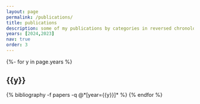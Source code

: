 ```yaml
---
layout: page
permalink: /publications/
title: publications
description: some of my publications by categories in reversed chronological order. generated by jekyll-scholar.
years: [2024,2023]
nav: true
order: 3
---
```

<!-- _pages/publications.md -->
<div class="publications">

{%- for y in page.years %}
  <h2 class="year">{{y}}</h2>
  {% bibliography -f papers -q @*[year={{y}}]* %}
{% endfor %}

</div>
